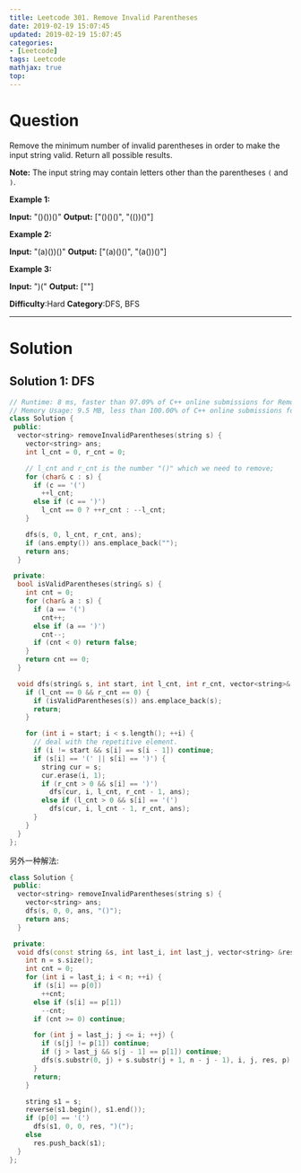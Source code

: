 ```yaml
---
title: Leetcode 301. Remove Invalid Parentheses
date: 2019-02-19 15:07:45
updated: 2019-02-19 15:07:45
categories: 
- [Leetcode]
tags: Leetcode
mathjax: true
top:
---
```


# Question

Remove the minimum number of invalid parentheses in order to make the input string valid. Return all possible results.

**Note:** The input string may contain letters other than the parentheses  `(`  and  `)`.

**Example 1:**

**Input:** "()())()"
**Output:** ["()()()", "(())()"]

**Example 2:**

**Input:** "(a)())()"
**Output:** ["(a)()()", "(a())()"]

**Example 3:**

**Input:** ")("
**Output:** [""]

**Difficulty**:Hard
**Category**:DFS, BFS

<!-- more -->

------------

# Solution

## Solution 1: DFS

```cpp
// Runtime: 8 ms, faster than 97.09% of C++ online submissions for Remove Invalid Parentheses.
// Memory Usage: 9.5 MB, less than 100.00% of C++ online submissions for Remove Invalid Parentheses.
class Solution {
 public:
  vector<string> removeInvalidParentheses(string s) {
    vector<string> ans;
    int l_cnt = 0, r_cnt = 0;

    // l_cnt and r_cnt is the number "()" which we need to remove;
    for (char& c : s) {
      if (c == '(')
        ++l_cnt;
      else if (c == ')')
        l_cnt == 0 ? ++r_cnt : --l_cnt;
    }

    dfs(s, 0, l_cnt, r_cnt, ans);
    if (ans.empty()) ans.emplace_back("");
    return ans;
  }

 private:
  bool isValidParentheses(string& s) {
    int cnt = 0;
    for (char& a : s) {
      if (a == '(')
        cnt++;
      else if (a == ')')
        cnt--;
      if (cnt < 0) return false;
    }
    return cnt == 0;
  }

  void dfs(string& s, int start, int l_cnt, int r_cnt, vector<string>& ans) {
    if (l_cnt == 0 && r_cnt == 0) {
      if (isValidParentheses(s)) ans.emplace_back(s);
      return;
    }

    for (int i = start; i < s.length(); ++i) {
      // deal with the repetitive element.
      if (i != start && s[i] == s[i - 1]) continue;
      if (s[i] == '(' || s[i] == ')') {
        string cur = s;
        cur.erase(i, 1);
        if (r_cnt > 0 && s[i] == ')')
          dfs(cur, i, l_cnt, r_cnt - 1, ans);
        else if (l_cnt > 0 && s[i] == '(')
          dfs(cur, i, l_cnt - 1, r_cnt, ans);
      }
    }
  }
};
```

<!-- TODO: Understand the following solution. -->

另外一种解法:

```cpp
class Solution {
 public:
  vector<string> removeInvalidParentheses(string s) {
    vector<string> ans;
    dfs(s, 0, 0, ans, "()");
    return ans;
  }

 private:
  void dfs(const string &s, int last_i, int last_j, vector<string> &res, string p) {
    int n = s.size();
    int cnt = 0;
    for (int i = last_i; i < n; ++i) {
      if (s[i] == p[0])
        ++cnt;
      else if (s[i] == p[1])
        --cnt;
      if (cnt >= 0) continue;

      for (int j = last_j; j <= i; ++j) {
        if (s[j] != p[1]) continue;
        if (j > last_j && s[j - 1] == p[1]) continue;
        dfs(s.substr(0, j) + s.substr(j + 1, n - j - 1), i, j, res, p);
      }
      return;
    }

    string s1 = s;
    reverse(s1.begin(), s1.end());
    if (p[0] == '(')
      dfs(s1, 0, 0, res, ")(");
    else
      res.push_back(s1);
  }
};
```